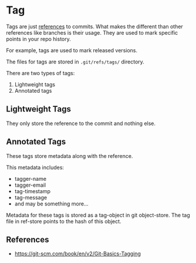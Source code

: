 # Tag

Tags are just [references](ref.md) to commits. What makes the different than other references like branches is their usage. They are used to mark specific points in your repo history.

For example, tags are used to mark released versions.

The files for tags are stored in `.git/refs/tags/` directory.

There are two types of tags:

1. Lightweight tags
2. Annotated tags

## Lightweight Tags

They only store the reference to the commit and nothing else.

## Annotated Tags

These tags store metadata along with the reference.

This metadata includes:

- tagger-name
- tagger-email
- tag-timestamp
- tag-message
- and may be something more...

Metadata for these tags is stored as a tag-object in git object-store. The tag file in ref-store points to the hash of this object.

## References

- https://git-scm.com/book/en/v2/Git-Basics-Tagging

